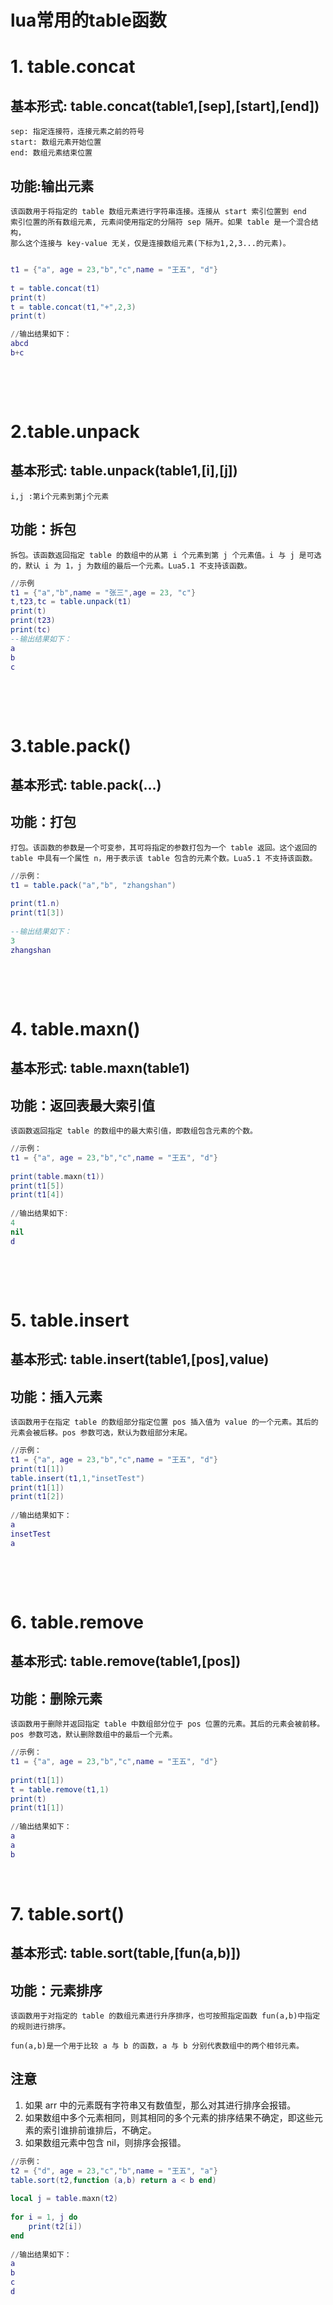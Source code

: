 # lua常用的table函数

# 1. table.concat

## 基本形式: table.concat(table1,[sep],[start],[end])

	sep: 指定连接符，连接元素之前的符号  
	start: 数组元素开始位置  
	end: 数组元素结束位置

## 功能:输出元素

	该函数用于将指定的 table 数组元素进行字符串连接。连接从 start 索引位置到 end  
	索引位置的所有数组元素, 元素间使用指定的分隔符 sep 隔开。如果 table 是一个混合结构，  
	那么这个连接与 key-value 无关，仅是连接数组元素(下标为1,2,3...的元素)。

```lua

t1 = {"a", age = 23,"b","c",name = "王五", "d"}
 
t = table.concat(t1)
print(t)
t = table.concat(t1,"+",2,3)
print(t)

//输出结果如下：
abcd
b+c
```

‍

‍

# 2.table.unpack

## 基本形式: table.unpack(table1,[i],[j])

	i,j :第i个元素到第j个元素

## 功能：拆包

	拆包。该函数返回指定 table 的数组中的从第 i 个元素到第 j 个元素值。i 与 j 是可选的，默认 i 为 1，j 为数组的最后一个元素。Lua5.1 不支持该函数。

```lua
//示例
t1 = {"a","b",name = "张三",age = 23, "c"}
t,t23,tc = table.unpack(t1)                                                                                                                                                        
print(t)
print(t23)
print(tc)
--输出结果如下：
a
b
c
```

‍

‍

# 3.table.pack()

## 基本形式: table.pack(...)

## 功能：打包

	打包。该函数的参数是一个可变参，其可将指定的参数打包为一个 table 返回。这个返回的 table 中具有一个属性 n，用于表示该 table 包含的元素个数。Lua5.1 不支持该函数。

```lua
//示例：
t1 = table.pack("a","b", "zhangshan")
 
print(t1.n)
print(t1[3])
 
--输出结果如下：
3
zhangshan
```

‍

‍

# 4. table.maxn()

## 基本形式: table.maxn(table1)

## 功能：返回表最大索引值

	该函数返回指定 table 的数组中的最大索引值，即数组包含元素的个数。

```lua
//示例：
t1 = {"a", age = 23,"b","c",name = "王五", "d"}
 
print(table.maxn(t1))
print(t1[5])
print(t1[4])
 
//输出结果如下:
4
nil
d
```

‍

‍

# 5. table.insert

## 基本形式: table.insert(table1,[pos],value)

## 功能：插入元素

	该函数用于在指定 table 的数组部分指定位置 pos 插入值为 value 的一个元素。其后的元素会被后移。pos 参数可选，默认为数组部分末尾。

```lua
//示例：
t1 = {"a", age = 23,"b","c",name = "王五", "d"}
print(t1[1])
table.insert(t1,1,"insetTest")
print(t1[1])
print(t1[2])
 
//输出结果如下：
a
insetTest
a
```

‍

‍

# 6. table.remove

## 基本形式: table.remove(table1,[pos])

## 功能：删除元素

	该函数用于删除并返回指定 table 中数组部分位于 pos 位置的元素。其后的元素会被前移。pos 参数可选，默认删除数组中的最后一个元素。

```lua
//示例：
t1 = {"a", age = 23,"b","c",name = "王五", "d"}
 
print(t1[1])
t = table.remove(t1,1)
print(t)
print(t1[1])
 
//输出结果如下：
a
a
b
```

‍

# 7. table.sort()

## 基本形式: table.sort(table,[fun(a,b)])

## 功能：元素排序

	该函数用于对指定的 table 的数组元素进行升序排序，也可按照指定函数 fun(a,b)中指定的规则进行排序。

	fun(a,b)是一个用于比较 a 与 b 的函数，a 与 b 分别代表数组中的两个相邻元素。

## 注意

1. 如果 arr 中的元素既有字符串又有数值型，那么对其进行排序会报错。
2. 如果数组中多个元素相同，则其相同的多个元素的排序结果不确定，即这些元素的索引谁排前谁排后，不确定。
3. 如果数组元素中包含 nil，则排序会报错。

```lua
//示例：
t2 = {"d", age = 23,"c","b",name = "王五", "a"}
table.sort(t2,function (a,b) return a < b end)
 
local j = table.maxn(t2)
 
for i = 1, j do
	print(t2[i])
end
 
//输出结果如下：
a
b
c
d
```

‍
